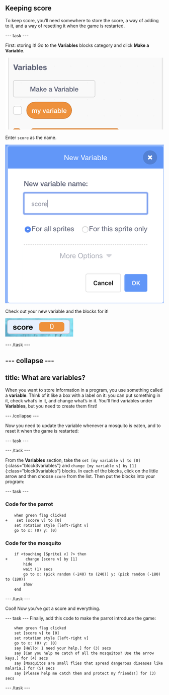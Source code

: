 ## Keeping score

To keep score, you’ll need somewhere to store the score, a way of adding to it, and a way of resetting it when the game is restarted.

--- task ---

First: storing it! Go to the **Variables** blocks category and click **Make a Variable**.

![](images/catch5.png)

Enter `score` as the name. 

![](images/catch6.png)

Check out your new variable and the blocks for it!

![The score variable is displayed on the stage](images/scoreVariableStage.png)

--- /task ---

--- collapse ---
---
title: What are variables?
---

When you want to store information in a program, you use something called a **variable**. Think of it like a box with a label on it: you can put something in it, check what’s in it, and change what’s in it. You’ll find variables under **Variables**, but you need to create them first! 

--- /collapse ---

Now you need to update the variable whenever a mosquito is eaten, and to reset it when the game is restarted:

--- task ---

--- /task ---

From the **Variables** section, take the `set [my variable v] to [0]`{:class="block3variables"} and `change [my variable v] by [1]`{:class="block3variables"} blocks. In each of the blocks, click on the little arrow and then choose `score` from the list. Then put the blocks into your program: 

--- task ---
### Code for the parrot

```blocks3
    when green flag clicked
+    set [score v] to [0]
    set rotation style [left-right v]
    go to x: (0) y: (0)
```

### Code for the mosquito

```blocks3
    if <touching [Sprite1 v] ?> then
+        change [score v] by [1]
        hide
        wait (1) secs
        go to x: (pick random (-240) to (240)) y: (pick random (-180) to (180))
        show
    end
```
--- /task ---

Cool! Now you’ve got a score and everything. 

--- task ---
Finally, add this code to make the parrot introduce the game:

```blocks3
    when green flag clicked
    set [score v] to [0]
    set rotation style [left-right v]
    go to x: (0) y: (0)
    say [Hello! I need your help.] for (3) secs
    say [Can you help me catch of all the mosquitos? Use the arrow keys.] for (4) secs
    say [Mosquitos are small flies that spread dangerous diseases like malaria.] for (5) secs
    say [Please help me catch them and protect my friends!] for (3) secs
```
--- /task ---
